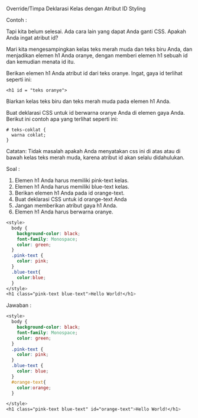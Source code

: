 Override/Timpa Deklarasi Kelas dengan Atribut ID Styling

Contoh :

Tapi kita belum selesai. Ada cara lain yang dapat Anda ganti CSS. Apakah Anda ingat atribut id?

Mari kita mengesampingkan kelas teks merah muda dan teks biru Anda, dan menjadikan elemen h1 Anda oranye, dengan memberi elemen h1 sebuah id dan kemudian menata id itu.

Berikan elemen h1 Anda atribut id dari teks oranye. Ingat, gaya id terlihat seperti ini:

```
<h1 id = "teks oranye">
```

Biarkan kelas teks biru dan teks merah muda pada elemen h1 Anda.

Buat deklarasi CSS untuk id berwarna oranye Anda di elemen gaya Anda. Berikut ini contoh apa yang terlihat seperti ini:

```
# teks-coklat {
  warna coklat;
}
```

Catatan: Tidak masalah apakah Anda menyatakan css ini di atas atau di bawah kelas teks merah muda, karena atribut id akan selalu didahulukan.

Soal :

1. Elemen h1 Anda harus memiliki pink-text kelas.
2. Elemen h1 Anda harus memiliki blue-text kelas.
3. Berikan elemen h1 Anda pada id orange-text.
4. Buat deklarasi CSS untuk id orange-text Anda
5. Jangan memberikan atribut gaya h1 Anda.
6. Elemen h1 Anda harus berwarna oranye.

```css
<style>
  body {
    background-color: black;
    font-family: Monospace;
    color: green;
  }
  .pink-text {
    color: pink;
  }
  .blue-text{
    color:blue;
  }
</style>
<h1 class="pink-text blue-text">Hello World!</h1>
```

Jawaban :

```css
<style>
  body {
    background-color: black;
    font-family: Monospace;
    color: green;
  }
  .pink-text {
    color: pink;
  }
  .blue-text {
    color: blue;
  }
  #orange-text{
    color:orange;
  }

</style>
<h1 class="pink-text blue-text" id="orange-text">Hello World!</h1>
```



